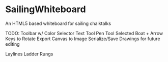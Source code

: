 # SailingWhiteboard
 An HTML5 based whiteboard for sailing chalktalks


TODO:
Toolbar w/ Color Selector
Text Tool 
Pen Tool
Selected Boat + Arrow Keys to Rotate
Export Canvas to Image
Serialize/Save Drawings for future editing

Laylines
Ladder Rungs
